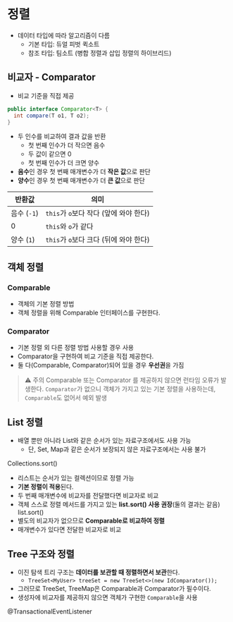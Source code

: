 # 정렬
* 데이터 타입에 따라 알고리즘이 다름
	* 기본 타입: 듀얼 피벗 퀵소트
	* 참조 타입: 팀소트 (병합 정렬과 삽입 정렬의 하이브리드)

## 비교자 - Comparator
* 비교 기준을 직접 제공
```java
public interface Comparator<T> {
  int compare(T o1, T o2);
}
```
* 두 인수를 비교하여 결과 값을 반환
	* 첫 번째 인수가 더 작으면 음수
	* 두 값이 같으면 0
	* 첫 번째 인수가 더 크면 양수
* **음수**인 경우 첫 번째 매개변수가 더 **작은 값**으로 판단
* **양수**인 경우 첫 번째 매개변수가 더 **큰 값**으로 판단

|반환값|의미|
|---|---|
|음수 (`-1`)|`this`가 `o`보다 작다 (앞에 와야 한다)|
|0|`this`와 `o`가 같다|
|양수 (`1`)|`this`가 `o`보다 크다 (뒤에 와야 한다)|

## 객체 정렬
### Comparable
* 객체의 기본 정렬 방법
* 객체 정렬을 위해 Comparable 인터페이스를 구현한다.
### Comparator
* 기본 정렬 외 다른 정렬 방법 사용할 경우 사용
* Comparator을 구현하여 비교 기준을 직접 제공한다.
* 둘 다(Comparable, Comparator)되어 있을 경우 **우선권**을 가짐

> ⚠️ 주의
> Comparable 또는 Comparator 를 제공하지 않으면 런타임 오류가 발생한다.
> `Comparator`가 없으니 객체가 가지고 있는 기본 정렬을 사용하는데, `Comparable`도 없어서 예외 발생

## List 정렬
* 배열 뿐만 아니라 List와 같은 순서가 있는 자료구조에서도 사용 가능
	* 단, Set, Map과 같은 순서가 보장되지 않은 자료구조에서는 사용 불가

Collections.sort()
* 리스트는 순서가 있는 컬렉션이므로 정렬 가능
* **기본 정렬이 적용**된다.
* 두 번째 매개변수에 비교자를 전달했다면 비교자로 비교
* 객체 스스로 정렬 메서드를 가지고 있는 **list.sort() 사용 권장**(둘의 결과는 같음)
list.sort()
* 별도의 비교자가 없으므로 **Comparable로 비교하여 정렬**
* 매개변수가 있다면 전달한 비교자로 비교

## Tree 구조와 정렬
* 이진 탐색 트리 구조는 **데이터를 보관할 때 정렬하면서 보관**한다.
	* `TreeSet<MyUser> treeSet = new TreeSet<>(new IdComparator());`
* 그러므로 TreeSet, TreeMap은 Comparable과 Comparator가 필수이다.
* 생성자에 비교자를 제공하지 않으면 객체가 구현한 `Comparable`을 사용


@TransactionalEventListener


